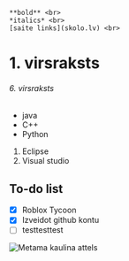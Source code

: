     **bold** <br>
    *italics* <br>
    [saite links](skolo.lv) <br>

# 1. virsraksts
###### 6. virsraksts

* java
*  C++
*  Python
  
1. Eclipse
2.  Visual studio

## To-do list
- [x] Roblox Tycoon
- [x] Izveidot github kontu
- [ ] testtesttest

![Metama kaulina attels](https://encrypted-tbn0.gstatic.com/images?q=tbn:ANd9GcRZ2OCuqRcksXDSxhkopcOeJF4hSznnjS8_yQ&s)
